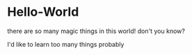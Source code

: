 # Hello-World

there are so many magic things in this world! don't you know?

I'd like to learn too many things probably
